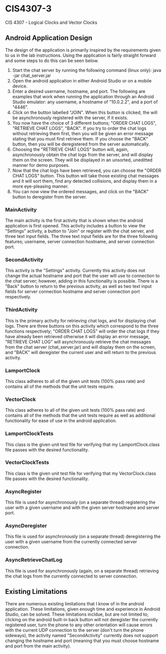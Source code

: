 # CIS4307-3
CIS 4307 - Logical Clocks and Vector Clocks

## Android Application Design
The design of the application is primarily inspired by the requirements given to us in the lab instructions. Using the application is fairly straight forward and some steps to do this can be seen below.

1. Start the chat server by running the following command (linux only): java -jar chat_server.jar
2. Open the android application in either Android Studio or on a mobile device.
3. Enter a desired username, hostname, and port. The following are examples that work when running the application through an Android Studio emulator: any username, a hostname of "10.0.2.2", and a port of "4446".
4. Click on the button labelled "JOIN". When this button is clicked, the will be asynchronously registered with the server, if it exists.
5. You now have the choice of 3 different buttons; "ORDER CHAT LOGS", "RETRIEVE CHAT LOGS", "BACK". If you try to order the chat logs without retrieving them first, then you will be given an error message stating that you must first retrieve them. If you choose the "BACK" button, then you will be deregistered from the server automatically.
6. Choosing the "RETRIEVE CHAT LOGS" button will, again, asynchronously obtain the chat logs from the server, and will display them on the screen. They will be displayed in an unsorted, uneditted manner for demo purposes.
7. Now that the chat logs have been retrieved, you can choose the "ORDER CHAT LOGS" button. This button will take those existing chat messages and it will sort them, find any detected collisions, and display them in a more eye-pleasing manner.
8. You can now view the ordered messages, and click on the "BACK" button to deregister from the server.

### MainActivity
The main activity is the first activity that is shown when the android application is first opened. This activity includes a button to view the "Settings" activity, a button to "Join" or register with the chat server, and three text input fields. The three text input fields are for the three following features; username, server connection hostname, and server connection port.

### SecondActivity
This activity is the "Settings" activity. Currently this activity does not change the actual hostname and port that the user will use to connection to the chat server; however, adding in this functionality is possible. There is a "Back" button to return to the previous activity, as well as two text input fields for server connection hostname and server connection port respectively.

### ThirdActivity
This is the primary activity for retrieving chat logs, and for displaying chat logs. There are three buttons on this activity which correspond to the three functions respectively; "ORDER CHAT LOGS" will order the chat logs if they have already been retrieved otherwise it will display an error message, "RETRIEVE CHAT LOG" will asynchronously retrieve the chat messages from the chat server (chat_server.jar) and will display them on the screen, and "BACK" will deregister the current user and will return to the previous activity.

### LamportClock
This class adheres to all of the given unit tests (100% pass rate) and contains all of the methods that the unit tests require.

### VectorClock
This class adheres to all of the given unit tests (100% pass rate) and contains all of the methods that the unit tests require as well as additional functionality for ease of use in the android application.

### LamportClockTests
This class is the given unit test file for verifying that my LamportClock.class file passes with the desired functionality.

### VectorClockTests
This class is the given unit test file for verifying that my VectorClock.class file passes with the desired functionality.

### AsyncRegister
This file is used for asynchronously (on a separate thread) registering the user with a given username and with the given server hostname and server port.

### AsyncDeregister
This file is used for asynchronously (on a separate thread) deregistering the user with a given username from the currently connected server connection. 

### AsyncRetrieveChatLog
This file is used for asynchronously (again, on a separate thread) retrieving the chat logs from the currently connected to server connection.

## Existing Limitations
There are numerous existing limitations that I know of in the android application. These limitations, given enough time and experience in Android Studio, can be solved. These limitations incldue, but are not limited to; clicking on the android built-in back button will not deregister the currently registered user, turn the phone to any other orientation will cause errors with the current UDP connection to the server (don't turn the phone sideways), the activity named "SecondActivity" currently does not support changing the hostname and port (meaning that you must choose hostname and port from the main activity).